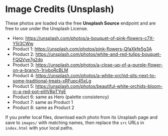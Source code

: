 # Image Credits (Unsplash)

These photos are loaded via the free **Unsplash Source** endpoint and are free to use under the Unsplash License.

- Hero: https://unsplash.com/photos/a-bouquet-of-pink-flowers-c7X-Y5I3CWw
- Product 1: https://unsplash.com/photos/pink-flowers-QfaXkfe5g3A
- Product 2: https://unsplash.com/photos/white-and-red-tulips-bouquet-FQQVve7g2do
- Product 3: https://unsplash.com/photos/a-close-up-of-a-purple-flower-on-a-branch-1rivboRcBLM
- Product 4: https://unsplash.com/photos/a-white-orchid-sits-next-to-some-traditional-treats-xRFupc45xLg
- Product 5: https://unsplash.com/photos/beautiful-white-orchids-bloom-in-a-red-pot-eiItVBpTYgE
- Product 6: same as Hero (palette consistency)
- Product 7: same as Product 1
- Product 8: same as Product 2

If you prefer local files, download each photo from its Unsplash page and save to `images/` with matching names, then replace the `src` URLs in `index.html` with your local paths.